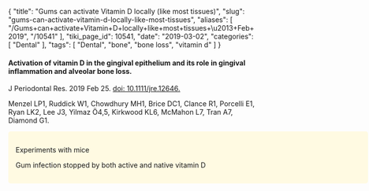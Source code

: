 {
    "title": "Gums can activate Vitamin D locally (like most tissues)",
    "slug": "gums-can-activate-vitamin-d-locally-like-most-tissues",
    "aliases": [
        "/Gums+can+activate+Vitamin+D+locally+like+most+tissues+\u2013+Feb+2019",
        "/10541"
    ],
    "tiki_page_id": 10541,
    "date": "2019-03-02",
    "categories": [
        "Dental"
    ],
    "tags": [
        "Dental",
        "bone",
        "bone loss",
        "vitamin d"
    ]
}


#### Activation of vitamin D in the gingival epithelium and its role in gingival inflammation and alveolar bone loss.

J Periodontal Res. 2019 Feb 25. [doi: 10.1111/jre.12646.](https://doi.org/10.1111/jre.12646.) 

Menzel LP1, Ruddick W1, Chowdhury MH1, Brice DC1, Clance R1, Porcelli E1, Ryan LK2, Lee J3, Yilmaz Ö4,5, Kirkwood KL6, McMahon L7, Tran A7, Diamond G1.

<div class="border" style="background-color:#FFFAE2;padding:15px;margin:10px 0;border-radius:5px;width:700px">

Experiments with mice

Gum infection stopped by both active and native vitamin D
